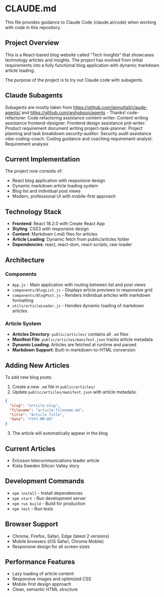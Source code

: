 # CLAUDE.md

This file provides guidance to Claude Code (claude.ai/code) when working with code in this repository.

## Project Overview

This is a React-based blog website called "Tech Insights" that showcases technology articles and insights. The project has evolved from initial requirements into a fully functional blog application with dynamic markdown article loading.

The purpose of the project is to try out Claude code with subagents.

## Claude Subagents
Subagents are mostly taken from https://github.com/iannuttall/claude-agents/ and https://github.com/wshobson/agents - Thanks!
code-refactorer: Code refactoring assistance
content-writer: Content writing assistance
frontend-designer: Frontend design assistance
prd-writer: Product requirement document writing
project-task-planner: Project planning and task breakdown
security-auditor: Security audit assistance
vibe-coding-coach: Coding guidance and coaching
requirement-analyst: Requirement analysis

## Current Implementation

The project now consists of:
- React blog application with responsive design
- Dynamic markdown article loading system
- Blog list and individual post views
- Modern, professional UI with mobile-first approach

## Technology Stack

- **Frontend**: React 18.2.0 with Create React App
- **Styling**: CSS3 with responsive design
- **Content**: Markdown (.md) files for articles
- **Article Loading**: Dynamic fetch from public/articles folder
- **Dependencies**: react, react-dom, react-scripts, raw-loader

## Architecture

### Components
- `App.js` - Main application with routing between list and post views
- `components/BlogList.js` - Displays article previews in responsive grid
- `components/BlogPost.js` - Renders individual articles with markdown formatting
- `utils/articleLoader.js` - Handles dynamic loading of markdown articles

### Article System
- **Articles Directory**: `public/articles/` contains all `.md` files
- **Manifest File**: `public/articles/manifest.json` tracks article metadata
- **Dynamic Loading**: Articles are fetched at runtime and parsed
- **Markdown Support**: Built-in markdown-to-HTML conversion

## Adding New Articles

To add new blog posts:
1. Create a new `.md` file in `public/articles/`
2. Update `public/articles/manifest.json` with article metadata:
```json
{
  "slug": "article-slug",
  "filename": "article-filename.md",
  "title": "Article Title",
  "date": "YYYY-MM-DD"
}
```
3. The article will automatically appear in the blog

## Current Articles

- Ericsson telecommunications leader article
- Kista Sweden Silicon Valley story

## Development Commands

- `npm install` - Install dependencies
- `npm start` - Run development server
- `npm run build` - Build for production
- `npm test` - Run tests

## Browser Support

- Chrome, Firefox, Safari, Edge (latest 2 versions)
- Mobile browsers (iOS Safari, Chrome Mobile)
- Responsive design for all screen sizes

## Performance Features

- Lazy loading of article content
- Responsive images and optimized CSS
- Mobile-first design approach
- Clean, semantic HTML structure